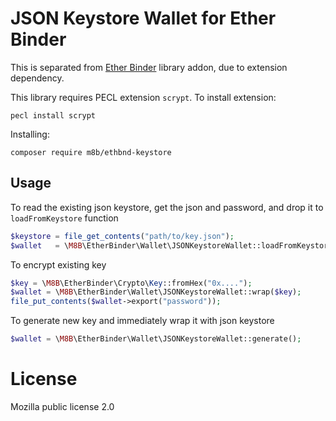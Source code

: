 # JSON Keystore Wallet for Ether Binder

This is separated from [Ether Binder](https://github.com/m8b-dev/ethbinder) library addon, due to extension dependency.

This library requires PECL extension `scrypt`. To install extension:

```shell
pecl install scrypt
```

Installing:

```shell
composer require m8b/ethbnd-keystore
```

## Usage

To read the existing json keystore, get the json and password, and drop it to `loadFromKeystore` function

```php
$keystore = file_get_contents("path/to/key.json");
$wallet   = \M8B\EtherBinder\Wallet\JSONKeystoreWallet::loadFromKeystore($keystore, "password"); 
```

To encrypt existing key

```php
$key = \M8B\EtherBinder\Crypto\Key::fromHex("0x....");
$wallet = \M8B\EtherBinder\Wallet\JSONKeystoreWallet::wrap($key);
file_put_contents($wallet->export("password"));
```

To generate new key and immediately wrap it with json keystore

```php
$wallet = \M8B\EtherBinder\Wallet\JSONKeystoreWallet::generate();
```

# License
Mozilla public license 2.0
